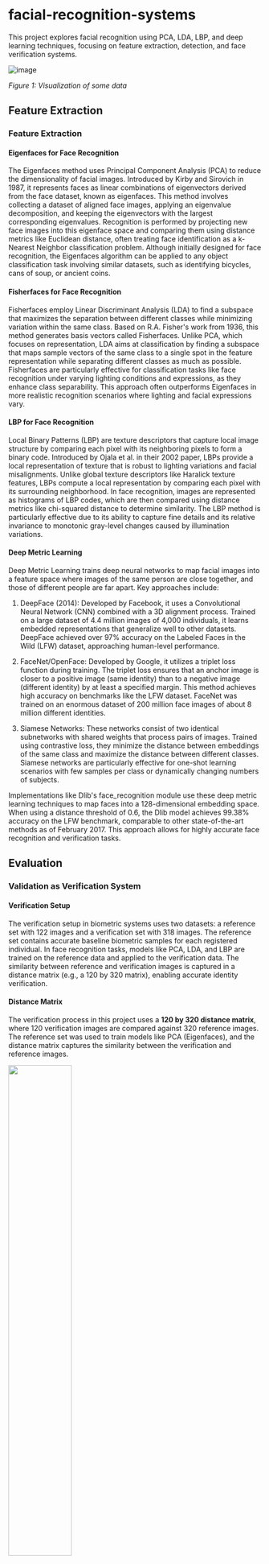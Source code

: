 # facial-recognition-systems
This project explores facial recognition using PCA, LDA, LBP, and deep learning techniques, focusing on feature extraction, detection, and face verification systems.

![image](https://github.com/user-attachments/assets/265c2571-60f4-4460-9775-0fa5bd77ff1f)  

*Figure 1: Visualization of some data*

## Feature Extraction

### Feature Extraction

#### Eigenfaces for Face Recognition

The Eigenfaces method uses Principal Component Analysis (PCA) to reduce the dimensionality of facial images. Introduced by Kirby and Sirovich in 1987, it represents faces as linear combinations of eigenvectors derived from the face dataset, known as eigenfaces. This method involves collecting a dataset of aligned face images, applying an eigenvalue decomposition, and keeping the eigenvectors with the largest corresponding eigenvalues. Recognition is performed by projecting new face images into this eigenface space and comparing them using distance metrics like Euclidean distance, often treating face identification as a k-Nearest Neighbor classification problem. Although initially designed for face recognition, the Eigenfaces algorithm can be applied to any object classification task involving similar datasets, such as identifying bicycles, cans of soup, or ancient coins.

#### Fisherfaces for Face Recognition

Fisherfaces employ Linear Discriminant Analysis (LDA) to find a subspace that maximizes the separation between different classes while minimizing variation within the same class. Based on R.A. Fisher's work from 1936, this method generates basis vectors called Fisherfaces. Unlike PCA, which focuses on representation, LDA aims at classification by finding a subspace that maps sample vectors of the same class to a single spot in the feature representation while separating different classes as much as possible. Fisherfaces are particularly effective for classification tasks like face recognition under varying lighting conditions and expressions, as they enhance class separability. This approach often outperforms Eigenfaces in more realistic recognition scenarios where lighting and facial expressions vary.

#### LBP for Face Recognition

Local Binary Patterns (LBP) are texture descriptors that capture local image structure by comparing each pixel with its neighboring pixels to form a binary code. Introduced by Ojala et al. in their 2002 paper, LBPs provide a local representation of texture that is robust to lighting variations and facial misalignments. Unlike global texture descriptors like Haralick texture features, LBPs compute a local representation by comparing each pixel with its surrounding neighborhood. In face recognition, images are represented as histograms of LBP codes, which are then compared using distance metrics like chi-squared distance to determine similarity. The LBP method is particularly effective due to its ability to capture fine details and its relative invariance to monotonic gray-level changes caused by illumination variations.

#### Deep Metric Learning

Deep Metric Learning trains deep neural networks to map facial images into a feature space where images of the same person are close together, and those of different people are far apart. Key approaches include:

1. DeepFace (2014): Developed by Facebook, it uses a Convolutional Neural Network (CNN) combined with a 3D alignment process. Trained on a large dataset of 4.4 million images of 4,000 individuals, it learns embedded representations that generalize well to other datasets. DeepFace achieved over 97% accuracy on the Labeled Faces in the Wild (LFW) dataset, approaching human-level performance.

2. FaceNet/OpenFace: Developed by Google, it utilizes a triplet loss function during training. The triplet loss ensures that an anchor image is closer to a positive image (same identity) than to a negative image (different identity) by at least a specified margin. This method achieves high accuracy on benchmarks like the LFW dataset. FaceNet was trained on an enormous dataset of 200 million face images of about 8 million different identities.

3. Siamese Networks: These networks consist of two identical subnetworks with shared weights that process pairs of images. Trained using contrastive loss, they minimize the distance between embeddings of the same class and maximize the distance between different classes. Siamese networks are particularly effective for one-shot learning scenarios with few samples per class or dynamically changing numbers of subjects.

Implementations like Dlib's face_recognition module use these deep metric learning techniques to map faces into a 128-dimensional embedding space. When using a distance threshold of 0.6, the Dlib model achieves 99.38% accuracy on the LFW benchmark, comparable to other state-of-the-art methods as of February 2017. This approach allows for highly accurate face recognition and verification tasks.


## Evaluation

### Validation as Verification System

#### Verification Setup
The verification setup in biometric systems uses two datasets: a reference set with 122 images and a verification set with 318 images. The reference set contains accurate baseline biometric samples for each registered individual. In face recognition tasks, models like PCA, LDA, and LBP are trained on the reference data and applied to the verification data. The similarity between reference and verification images is captured in a distance matrix (e.g., a 120 by 320 matrix), enabling accurate identity verification.

#### Distance Matrix
The verification process in this project uses a **120 by 320 distance matrix**, where 120 verification images are compared against 320 reference images. The reference set was used to train models like PCA (Eigenfaces), and the distance matrix captures the similarity between the verification and reference images.

<img src="https://github.com/user-attachments/assets/e66b8755-f2ae-4fe4-be7f-e59b1d41f962" width="50%" height="50%">  

*Figure 2: Distance Matrix Setup*

- **120 verification set**  
- **320 reference set** → used for training PCA (eigenvectors)
- Matrix normalized for better performance
- Computation of **True Positives (TP)**, **False Positives (FP)**, and **False Negatives (FN)**

#### Histogram of Genuine and Impostor Scores
This project evaluated four feature extraction methods: PCA, LDA, LBP, and deep learning. For each method, a histogram of genuine and impostor scores was created to analyze the overlap between the two groups.

- **LDA**: Most effective method with minimal overlap between genuine and impostor scores, achieving distinct peak separation.
- **DL (Deep Learning)**: Performs well, though with slightly more overlap than LDA.
- **LBP and PCA**: Show the most overlap, making them less effective at separating genuine and impostor scores.

![image](https://github.com/user-attachments/assets/5e5f5618-9d0a-4f46-9a5d-19c1cc295f47)  

*Figure 3: Histograms of Genuine and Impostor Scores*

#### F1 Across Thresholds and Accuracy Across Thresholds
The F1 score and accuracy were computed across varying thresholds for each system:

- **PCA**: Achieved the highest F1 score peak and highest accuracy across most thresholds.
- **LDA**: Second highest F1 score and accuracy.
- **DL and LBP**: Lower F1 and accuracy scores compared to PCA and LDA.

Optimal F1 thresholds for each system:  
- PCA = 0.202  
- LDA = 0.182  
- DL = 0.111  
- LBP = 0.111  

<img src="https://github.com/user-attachments/assets/c70a0892-0c3b-4f88-9f01-20a5b541e3d1" width="70%" height="70%">  

*Figure 4: F1 and Accuracy across Thresholds*

#### Precision-Recall for Multiple Systems
Precision-recall curves compare the trade-off between precision and recall across systems:

- **DL**: Best performance, maintains high precision across varying recall levels.
- **LDA**: Slightly lower performance than DL, but better than PCA and LBP.
- **PCA and LBP**: Similar lower performance, with precision dropping as recall increases.

<img src="https://github.com/user-attachments/assets/320cb634-e1e8-490f-9269-dc245e0a587e" width="70%" height="70%"> 

*Figure 5: Precision-Recall Curves for Multiple Systems*


### Equal Error Rate (EER) Results

The table below shows the Equal Error Rate (EER) values and corresponding thresholds for the four methods (PCA, LDA, DL, LBP) used in the analysis. The EER is the point where the False Acceptance Rate (FAR) and False Rejection Rate (FRR) are equal, which is a critical metric for evaluating the performance of biometric or verification systems. A lower EER indicates better performance as it represents a lower overall error.

| Method | EER  | Threshold |
|--------|------|-----------|
| PCA    | 0.2538 | 0.3838    |
| LDA    | 0.0466 | 0.3131    |
| DL     | 0.0433 | 0.2323    |
| LBP    | 0.2358 | 0.2424    |

From the table, it is evident that the **DL (Deep Learning)** method achieves the lowest EER of **0.0433**, indicating the best performance among the four methods. The second-best result is achieved by **LDA (Linear Discriminant Analysis)** with an EER of **0.0466**. Both PCA and LBP have significantly higher EERs, with PCA having an EER of **0.2538** and LBP an EER of **0.2358**, suggesting these methods are less effective in minimizing error.

In summary, **DL** demonstrates the highest accuracy for this biometric verification task, followed closely by **LDA**. These results show that more advanced techniques, such as deep learning, are better suited for reducing errors in biometric systems compared to traditional methods like PCA and LBP.



### Validation as Identification System

#### Identification Setup
The identification process aims to determine the identity of an unknown individual by comparing their biometric data against a database of known entities in a 1-to-N matching scenario. A train-test split is used, where the training data help to build a database of known identities, and test data consist of new samples to evaluate the system’s ability to identify unknown individuals. For example, in airport security systems, a traveler’s face can be scanned and matched against a database of known identities.

#### Cumulative Matching Characteristic (CMC) Curve
The CMC curve shows how well the system identifies an individual as you increase the number of candidates considered in the rank list. The steepest CMC curves indicate superior performance.

- **LDA and DL**: Steepest curves, indicating near-perfect identification rates early in the rank list.
- **PCA and LBP**: Gradual rise in CMC curves, requiring more candidates to achieve similar identification rates as LDA and DL.

<img src="https://github.com/user-attachments/assets/c2df5051-7f52-40a8-aa3b-c3ddf67b1fbf" alt="image" width="400"/>

*Figure 6: Cumulative Matching Characteristic (CMC) Curves*

- **Rank-1 Performance:**
  - PCA = 0.8583
  - LDA = 0.9417
  - DL = 0.8917
  - LBP = 0.8583
